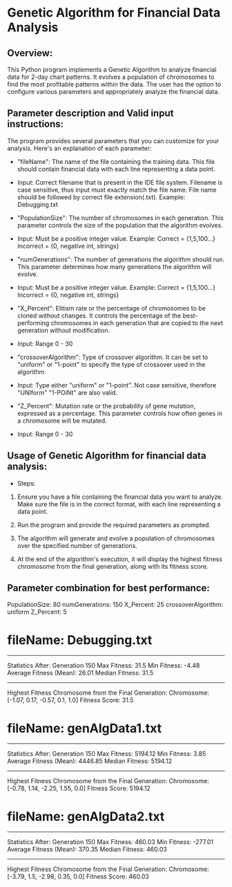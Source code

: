 # Genetic Algorithm for Financial Data Analysis

## Overview:

This Python program implements a Genetic Algorithm to analyze financial data for 2-day chart patterns. It evolves a population of chromosomes to find the most profitable patterns within the data. The user has the option to configure various parameters and appropriately analyze the financial data.

## Parameter description and Valid input instructions:

The program provides several parameters that you can customize for your analysis. Here's an explanation of each parameter:

- "fileName": The name of the file containing the training data. This file should contain financial data with each line representing a data point.
- Input: Correct filename that is present in the IDE file system. Filename is case sensitive, thus input must exactly match the file name. File name should be followed by correct file extension(.txt). Example: Debugging.txt

- "PopulationSize": The number of chromosomes in each generation. This parameter controls the size of the population that the algorithm evolves.
- Input: Must be a positive integer value. Example: Correct = {1,5,100...} Incorrect = {0, negative int, strings}

- "numGenerations": The number of generations the algorithm should run. This parameter determines how many generations the algorithm will evolve.
- Input: Must be a positive integer value. Example: Correct = {1,5,100...} Incorrect = {0, negative int, strings}

- "X_Percent": Elitism rate or the percentage of chromosomes to be cloned without changes. It controls the percentage of the best-performing chromosomes in each generation that are copied to the next generation without modification.
- Input: Range 0 - 30

- "crossoverAlgorithm": Type of crossover algorithm. It can be set to "uniform" or "1-point" to specify the type of crossover used in the algorithm.
- Input: Type either "uniform" or "1-point". Not case sensitive, therefore "UNIform" "1-POiNt" are also valid.

- "Z_Percent": Mutation rate or the probability of gene mutation, expressed as a percentage. This parameter controls how often genes in a chromosome will be mutated.
- Input: Range 0 - 30


## Usage of Genetic Algorithm for financial data analysis:

- Steps:

1. Ensure you have a file containing the financial data you want to analyze. Make sure the file is in the correct format, with each line representing a data point.

2. Run the program and provide the required parameters as prompted.

3. The algorithm will generate and evolve a population of chromosomes over the specified number of generations.

4. At the end of the algorithm's execution, it will display the highest fitness chromosome from the final generation, along with its fitness score.


## Parameter combination for best performance: 


PopulationSize: 80
numGenerations: 150
X_Percent: 25
crossoverAlgorithm: uniform
Z_Percent: 5


# fileName: Debugging.txt
*****************************
Statistics After: Generation 150
Max Fitness: 31.5
Min Fitness: -4.48
Average Fitness (Mean): 26.01
Median Fitness: 31.5
*****************************

Highest Fitness Chromosome from the Final Generation:
Chromosome: [-1.07, 0.17, -0.57, 0.1, 1.0]
Fitness Score: 31.5


# fileName: genAlgData1.txt
*****************************
Statistics After: Generation 150
Max Fitness: 5194.12
Min Fitness: 3.85
Average Fitness (Mean): 4446.85
Median Fitness: 5194.12
*****************************

Highest Fitness Chromosome from the Final Generation:
Chromosome: [-0.78, 1.14, -2.25, 1.55, 0.0]
Fitness Score: 5194.12


# fileName: genAlgData2.txt
*****************************
Statistics After: Generation 150
Max Fitness: 460.03
Min Fitness: -277.01
Average Fitness (Mean): 370.35
Median Fitness: 460.03
*****************************

Highest Fitness Chromosome from the Final Generation:
Chromosome: [-3.79, 1.5, -2.98, 0.35, 0.0]
Fitness Score: 460.03

